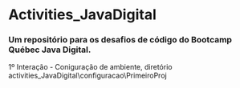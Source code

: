 # Activities_JavaDigital
### Um repositório para os desafios de código do Bootcamp Québec Java Digital.

1º Interação - Coniguração de ambiente, diretório activities_JavaDigital\configuracao\PrimeiroProj
